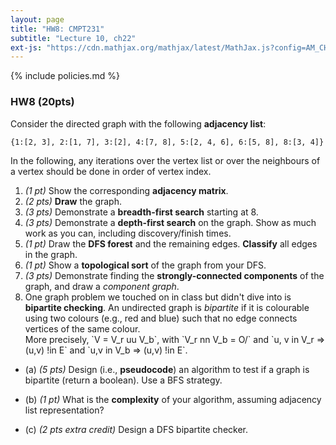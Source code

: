```yaml
---
layout: page
title: "HW8: CMPT231"
subtitle: "Lecture 10, ch22"
ext-js: "https://cdn.mathjax.org/mathjax/latest/MathJax.js?config=AM_CHTML"
---
```


{% include policies.md %}

### HW8 (20pts)
Consider the directed graph with the following **adjacency list**:

`{1:[2, 3], 2:[1, 7], 3:[2], 4:[7, 8], 5:[2, 4, 6], 6:[5, 8], 8:[3, 4]}`

In the following, any iterations over the vertex list or over the
neighbours of a vertex should be done in order of vertex index.

1. *(1 pt)* Show the corresponding **adjacency matrix**.
2. *(2 pts)* **Draw** the graph.
3. *(3 pts)* Demonstrate a **breadth-first search** starting at 8.
4. *(3 pts)* Demonstrate a **depth-first search** on the graph.
  Show as much work as you can, including discovery/finish times.
5. *(1 pt)* Draw the **DFS forest** and the remaining edges.
  **Classify** all edges in the graph.
6. *(1 pt)* Show a **topological sort** of the graph from your DFS.
7. *(3 pts)* Demonstrate finding the **strongly-connected components**
  of the graph, and draw a *component graph*.
8. One graph problem we touched on in class but didn't dive into
  is **bipartite checking**.  An undirected graph is *bipartite* if 
  it is colourable using two colours (e.g., red and blue) such that
  no edge connects vertices of the same colour. <br/>
  More precisely, \`V = V\_r uu V\_b\`, with \`V\_r nn V\_b = O/\` 
  and \`u, v in V\_r => (u,v) !in E\` and \`u,v in V\_b => (u,v) !in E\`.
  + (a) *(5 pts)* Design (i.e., **pseudocode**) an algorithm to test
  if a graph is bipartite (return a boolean).  Use a BFS strategy.

  + (b) *(1 pt)* What is the **complexity** of your algorithm, assuming
  adjacency list representation?

  + (c) *(2 pts extra credit)* Design a DFS bipartite checker.
